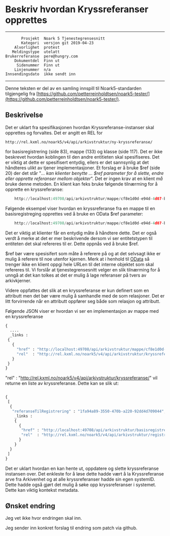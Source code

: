 Beskriv hvordan Kryssreferanser opprettes
=========================================

 ------------------  ---------------------------------
           Prosjekt  Noark 5 Tjenestegrensesnitt
           Kategori  versjon git 2019-04-23
        Alvorlighet  protest
       Meldingstype  utelatt
    Brukerreferanse  pere@hungry.com
        Dokumentdel  Finn ut
         Sidenummer  Finn ut
        Linjenummer  n/a
    Innsendingsdato  ikke sendt inn
 ------------------  ---------------------------------

Denne teksten er del av en samling innspill til Noark5-standarden
tilgjengelig fra
[https://github.com/petterreinholdtsen/noark5-tester/](https://github.com/petterreinholdtsen/noark5-tester/).

Beskrivelse
-----------

Det er uklart fra spesifikasjonen hvordan Kryssreferanse-instanser skal opprettes og forvaltes. Det er angitt en REL for 

    http://rel.kxml.no/noark5/v4/api/arkivstruktur/ny-kryssreferanse/

for basisregistrering (side 83), mappe (133) og klasse (side 117). Det er ikke beskrevet hvordan koblingen til den andre entitieten skal spesifiseres. Det er viktig at dette er spesifisert entydig, ellers er det sannsynlig at det håndteres ulikt av tjener implementasjoner. Et forslag er å bruke $ref (side 20) der det står "*... kan klienter benytte  ... $ref parameter for å slette, endre eller opprette referanser mellom objekter*". Det er ingen krav at en klient *må* bruke denne metoden. En klient kan feks bruke følgende tilnærming for å opprette en kryssreferanse:


```python
    http://localhost:49708/api/arkivstruktur/mappe/cf8e1d0d-e94d-4d07-b5ed-46ba2df0465e/ny-kryssreferanse/1fa94a89-3550-470b-a220-92dd4d709044
```

Følgende eksempel viser hvordan en kryssreferanse fra en mappe til en basisregistreging opprettes ved å bruke en OData $ref parameter:

```python
    http://localhost:49708/api/arkivstruktur/mappe/cf8e1d0d-e94d-4d07-b5ed-46ba2df0465e/ny-kryssreferanse/$ref?$id=api/arkivstruktur/basisregistrering/1fa94a89-3550-470b-a220-92dd4d709044
```

Det er viktig at klienter får en entydig måte å håndtere dette. Det er også verdt å merke at det er mer beskrivende dersom vi ser entitetstypen til entiteten det skal refereres til er. Dette oppnås ved å bruke $ref. 

$ref bør være spesisifert som måte å referere på og at det selvsagt ikke er mulig å referere til noe utenfor kjernen. Merk at i henhold til [OData](http://docs.oasis-open.org/odata/odata/v4.0/errata03/os/complete/part2-url-conventions/odata-v4.0-errata03-os-part2-url-conventions-complete.html#_Toc453752345) så trenger ikke en klient oppgi hele URLen til det interne objektet som skal refereres til. Vi forslår at tjenestegrensesnitt velger en slik tilnærming for å unngå at det kan tolkes at det er mulig å lage referanser på tvers av arkivkjerner.

Videre oppfattes det slik at en kryssreferanse er kun definert som en attributt men det bør være mulig å samhandle med de som relasjoner. Det er litt forvirrende når en attributt oppfører seg både som relasjon og attributt. 

Følgende JSON viser er hvordan vi ser en implementasjon av mappe med en kryssreferanse

```python
{
  ....
  _links : 
 {
   {
     "href" : "http://localhost:49708/api/arkivstruktur/mappe/cf8e1d0d-e94d-4d07-b5ed-46ba2df0465e/kryssreferanse", 
     "rel"  : "http://rel.kxml.no/noark5/v4/api/arkivstruktur/kryssreferanse/"
   }    
 }
}
```

"rel"  : "http://rel.kxml.no/noark5/v4/api/arkivstruktur/kryssreferanse/" vil returne en liste av kryssreferanse. Dette kan se slik ut:


```python

{
 [
  {
   "referanseTilRegistrering" : "1fa94a89-3550-470b-a220-92dd4d709044",
    _links : 
    {
      {
       "href" : "http://localhost:49708/api/arkivstruktur/basisregistrering/1fa94a89-3550-470b-a220-92dd4d709044", 
       "rel"  : "http://rel.kxml.no/noark5/v4/api/arkivstruktur/registrering/"
      }    
    }
  }
 ]
}
```

Det er uklart hvordan en kan hente ut, oppdatere og slette kryssreferanse instansen over. Det enkleste for å løse dette hadde vært å la Kryssreferanse arve fra Arkivenhet og at alle kryssreferanser hadde sin egen systemID. Dette hadde også gjørt det mulig å søke opp kryssreferanser i systemet. Dette kan viktig kontekst metadata.


Ønsket endring
--------------
Jeg vet ikke hvor endringen skal inn.


Jeg sender inn konkret forslag til endring som patch via github.
